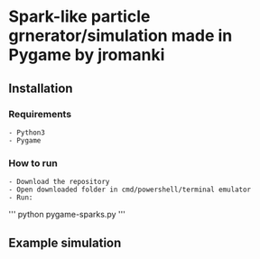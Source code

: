 # Spark-like particle grnerator/simulation made in Pygame by jromanki

## Installation

### Requirements
    - Python3
    - Pygame

### How to run
    - Download the repository
    - Open downloaded folder in cmd/powershell/terminal emulator
    - Run: 
'''
python pygame-sparks.py
'''

## Example simulation

